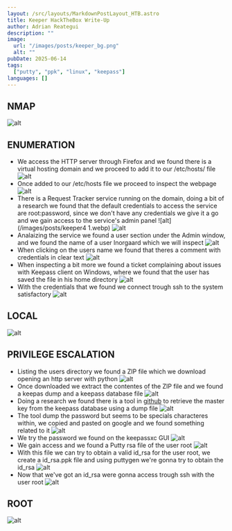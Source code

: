 ```yaml
---
layout: /src/layouts/MarkdownPostLayout_HTB.astro
title: Keeper HackTheBox Write-Up
author: Adrian Reategui
description: ""
image:
  url: "/images/posts/keeper_bg.png"
  alt: ""
pubDate: 2025-06-14
tags:
  ["putty", "ppk", "linux", "keepass"]
languages: []
---
```

## NMAP
![alt](/images/posts/keeper.webp)
## ENUMERATION
- We access the HTTP server through Firefox and we found there is a virtual hosting domain and we proceed to add it to our /etc/hosts/ file
	![alt](/images/posts/keeper2.webp)
- Once added to our /etc/hosts file we proceed to inspect the webpage 
	![alt](/images/posts/keeper3.webp)
- There is a Request Tracker service running on the domain, doing a bit of a research we found that the default credentials to access the service are root:password, since we don't have any credentials we give it a go and we gain access to the service's admin panel
	![alt](/images/posts/keeper4 1.webp)
	![alt](/images/posts/keeper5.webp)
- Analaizing the service we found a user section under the Admin window, and we found the name of a user lnorgaard which we will inspect
	![alt](/images/posts/keeper6.webp)
- When clicking on the users name we found that theres a comment with credentials in clear text 
	![alt](/images/posts/keeper7.webp)
- When inspecting a bit more we found a ticket complaining about issues with Keepass client on Windows, where we found that the user has saved the file in his home directory
	![alt](/images/posts/keeper9.webp)
- With the credentials that we found we connect trough ssh to the system satisfactory
	![alt](/images/posts/keeper8.webp)
## LOCAL
![alt](/images/posts/keeper19.webp)
## PRIVILEGE ESCALATION
- Listing the users directory we found a ZIP file which we download opening an http server with python
	![alt](/images/posts/keeper10.webp)
- Once downloaded we extract the contentes of the ZIP file and we found a keepas dump and a keepass database file
	![alt](/images/posts/keeper11.webp)
- Doing a research we found there is a tool in [github](https://github.com/matro7sh/keepass-dump-masterkey) to retrieve the master key from the keepass database using a dump file
	![alt](/images/posts/keeper12.webp)
- The tool dump the password but seems to be specials characteres within, we copied and pasted on google and we found something related to it 
	![alt](/images/posts/keeper13.webp)
- We try the password we found on the keepassxc GUI
	![alt](/images/posts/keeper14.webp)
- We gain access and we found a Putty rsa file of the user root
	![alt](/images/posts/keeper15.webp)
- With this file we can try to obtain a valid id_rsa for the user root, we create a id_rsa.ppk file and using puttygen we're gonna try to obtain the id_rsa
	![alt](/images/posts/keeper16.webp)
- Now that we've got an id_rsa were gonna access trough ssh with the user root
	![alt](/images/posts/keeper17.webp)
## ROOT
![alt](/images/posts/keeper18.webp)